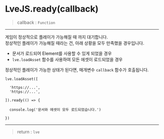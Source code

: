 # LveJS.ready(callback)

> callback : `Function`

---

게임이 정상적으로 플레이가 가능해질 때 까지 대기합니다.  
정상적인 플레이가 가능해질 때라는 건, 아래 상황을 모두 만족했을 경우입니다.

* 문서가 로드되어 Element를 사용할 수 있게 되었을 경우
* `lve.loadAsset` 함수를 사용하여 모든 에셋이 로드되었을 경우

정상적인 플레이가 가능한 상태가 된다면, 매개변수 `callback` 함수가 호출됩니다.

```
lve.loadAsset([

  'https://...',
  'https://...',

]).ready(() => {

  console.log('문서와 에셋이 모두 로드되었습니다.')

})
```

---

> return : `lve`